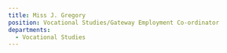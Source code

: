 ```yaml
---
title: Miss J. Gregory
position: Vocational Studies/Gateway Employment Co-ordinator
departments:
  - Vocational Studies
---
```

